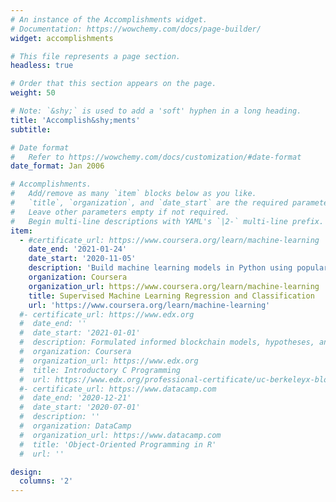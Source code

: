 ```yaml
---
# An instance of the Accomplishments widget.
# Documentation: https://wowchemy.com/docs/page-builder/
widget: accomplishments

# This file represents a page section.
headless: true

# Order that this section appears on the page.
weight: 50

# Note: `&shy;` is used to add a 'soft' hyphen in a long heading.
title: 'Accomplish&shy;ments'
subtitle:

# Date format
#   Refer to https://wowchemy.com/docs/customization/#date-format
date_format: Jan 2006

# Accomplishments.
#   Add/remove as many `item` blocks below as you like.
#   `title`, `organization`, and `date_start` are the required parameters.
#   Leave other parameters empty if not required.
#   Begin multi-line descriptions with YAML's `|2-` multi-line prefix.
item:
  - #certificate_url: https://www.coursera.org/learn/machine-learning
    date_end: '2021-01-24'
    date_start: '2020-11-05'
    description: 'Build machine learning models in Python using popular machine learning libraries NumPy and scikit-learn. Build and train supervised machine learning models for prediction and binary classification tasks, including linear regression and logistic regression'
    organization: Coursera
    organization_url: https://www.coursera.org/learn/machine-learning
    title: Supervised Machine Learning Regression and Classification
    url: 'https://www.coursera.org/learn/machine-learning'
  #- certificate_url: https://www.edx.org
  #  date_end: ''
  #  date_start: '2021-01-01'
  #  description: Formulated informed blockchain models, hypotheses, and use cases.
  #  organization: Coursera
  #  organization_url: https://www.edx.org
  #  title: Introductory C Programming
  #  url: https://www.edx.org/professional-certificate/uc-berkeleyx-blockchain-fundamentals
  #- certificate_url: https://www.datacamp.com
  #  date_end: '2020-12-21'
  #  date_start: '2020-07-01'
  #  description: ''
  #  organization: DataCamp
  #  organization_url: https://www.datacamp.com
  #  title: 'Object-Oriented Programming in R'
  #  url: ''

design:
  columns: '2'
---
```

